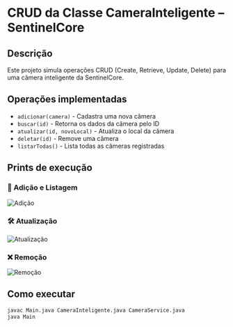 # CRUD da Classe CameraInteligente – SentinelCore

## Descrição
Este projeto simula operações CRUD (Create, Retrieve, Update, Delete) para uma câmera inteligente da SentinelCore.

## Operações implementadas

- `adicionar(camera)` - Cadastra uma nova câmera
- `buscar(id)` - Retorna os dados da câmera pelo ID
- `atualizar(id, novoLocal)` - Atualiza o local da câmera
- `deletar(id)` - Remove uma câmera
- `listarTodas()` - Lista todas as câmeras registradas

## Prints de execução

### 📸 Adição e Listagem
![Adição](prints/adicao.png)

### 🛠️ Atualização
![Atualização](prints/atualizacao.png)

### ❌ Remoção
![Remoção](prints/remocao.png)

## Como executar

```bash
javac Main.java CameraInteligente.java CameraService.java
java Main
```
